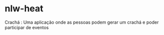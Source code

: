 # nlw-heat
Crachá :  Uma aplicação onde as pessoas podem gerar um crachá e poder participar de eventos
